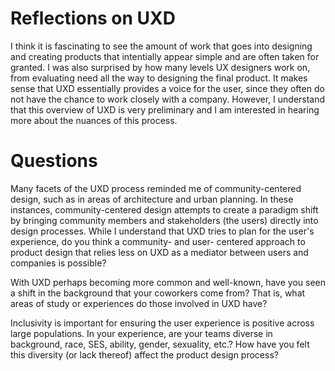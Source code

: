 # Reflections on UXD

I think it is fascinating to see the amount of work that goes into designing and creating products that intentially appear simple and are often taken for granted. I was also surprised by how many levels UX designers work on, from evaluating need all the way to designing the final product. It makes sense that UXD essentially provides a voice for the user, since they often do not have the chance to work closely with a company. However, I understand that this overview of UXD is very preliminary and I am interested in hearing more about the nuances of this process.

# Questions

Many facets of the UXD process reminded me of community-centered design, such as in areas of architecture and urban planning. In these instances, community-centered design attempts to create a paradigm shift by bringing community members and stakeholders (the users) directly into design processes. While I understand that UXD tries to plan for the user's experience, do you think a community- and user- centered approach to product design that relies less on UXD as a mediator between users and companies is possible?

With UXD perhaps becoming more common and well-known, have you seen a shift in the background that your coworkers come from? That is, what areas of study or experiences do those involved in UXD have?

Inclusivity is important for ensuring the user experience is positive across large populations. In your experience, are your teams diverse in background, race, SES, ability, gender, sexuality, etc.? How have you felt this diversity (or lack thereof) affect the product design process?
